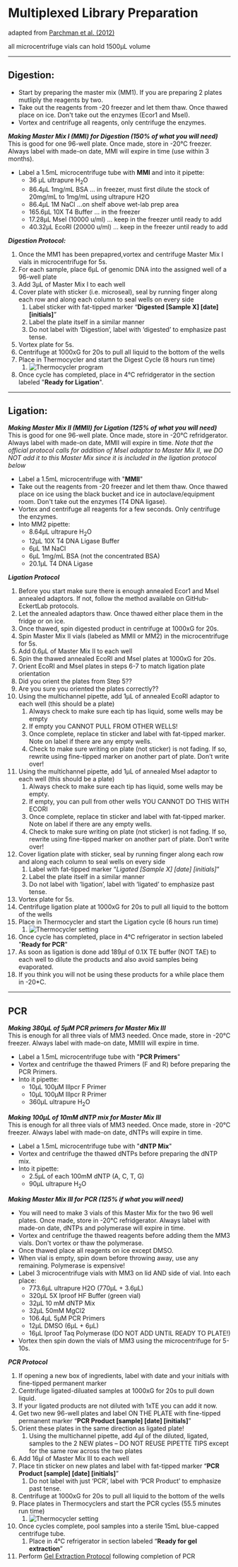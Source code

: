# Multiplexed Library Preparation  
adapted from [Parchman et al. (2012)](http://onlinelibrary.wiley.com/doi/10.1111/j.1365-294X.2012.05513.x/full)

all microcentrifuge vials can hold 1500μL volume
___
## Digestion:
-  Start by preparing the master mix (MM1). If you are preparing 2 plates mutliply the reagents by two.
-  Take out the reagents from -20 freezer and let them thaw. Once thawed place on ice. Don't take out the enzymes (Ecor1 and MseI).
-  Vortex and centrifuge all reagents, only centrifuge the enzymes. 

**_Making Master Mix I (MMI) for Digestion (150% of what you will need)_**  
This is good for one 96-well plate. Once made, store in -20°C freezer. Always label with made-on date, MMI will expire in time (use within 3 months).  
* Label a 1.5mL microcentrifuge tube with **MMI** and into it pipette:
  * 36 μL ultrapure H<sub>2</sub>O  
  * 86.4μL 1mg/mL BSA  ... in freezer, must first dilute the stock of 20mg/mL to 1mg/mL using ultrapure H2O
  * 86.4μL 1M NaCl  ...on shelf above wet-lab prep area
  * 165.6μL 10X T4 Buffer  ... in the freezer
  * 17.28μL MseI  (10000 u/ml) ... keep in the freezer until ready to add
  * 40.32μL EcoRI  (20000 u/ml) ... keep in the freezer until ready to add

**_Digestion Protocol:_**  

1. Once the MM1 has been prepapred,vortex and centrifuge Master Mix I vials in microcentrifuge for 5s.
1. For each sample, place 6μL of genomic DNA into the assigned well of a 96-well plate
1. Add 3μL of Master Mix I to each well
1. Cover plate with sticker (i.e. microseal), seal by running finger along each row and along each column to seal wells on every side
   1. Label sticker with fat-tipped marker “**Digested [Sample X] [date] [initials]**”
   1. Label the plate itself in a similar manner
   1. Do not label with ‘Digestion’, label with ‘digested’ to emphasize past tense.
1. Vortex plate for 5s. 
1. Centrifuge at 1000xG for 20s to pull all liquid to the bottom of the wells
1. Place in Thermocycler and start the Digest Cycle (8 hours run time)
   1. ![Thermocycler program](http://4.bp.blogspot.com/-e6SPURb-Vlo/VLfyVhJRUdI/AAAAAAAAAq0/CZXib9eSYtM/s1600/unnamed.jpg) 
1. Once cycle has completed, place in 4°C refridgerator in the section labeled "**Ready for Ligation**".

___


## Ligation:
**_Making Master Mix II (MMII) for Ligation (125% of what you will need)_**  
This is good for one 96-well plate. Once made, store in -20°C refridgerator.  Always label with made-on date, MMII will expire in time. 
_Note that the official protocol calls for addition of MseI adaptor to Master Mix II, we DO NOT add it to this Master Mix since it is included in the ligation protocol below_  
* Label a 1.5mL microcentrifuge with "**MMII**"  
* Take out the reagents from -20 freezer and let them thaw. Once thawed place on ice using the black bucket and ice in autoclave/equipment room. Don't take out the enzymes (T4 DNA ligase).
* Vortex and centrifuge all reagents for a few seconds. Only centrifuge the enzymes. 
* Into MM2 pipette:
  * 8.64μL ultrapure H<sub>2</sub>O
  * 12μL 10X T4 DNA Ligase Buffer  
  * 6μL 1M NaCl  
  * 6μL 1mg/mL BSA (not the concentrated BSA)  
  * 20.1μL T4 DNA Ligase  

**_Ligation Protocol_**  

1. Before you start make sure there is enough annealed Ecor1 and MseI annealed adaptors. If not, follow the method available on GitHub-EckertLab protocols.
1. Let the annealed adaptors thaw. Once thawed either place them in the fridge or on ice.
1. Once thawed, spin digested product in centrifuge at 1000xG for 20s.
1. Spin Master Mix II vials (labeled as MMII or MM2) in the microcentrifuge for 5s.
1. Add 0.6μL of Master Mix II to each well
1. Spin the thawed annealed EcoRI and MseI plates at 1000xG for 20s.
1. Orient EcoRI and MseI plates in steps 6-7 to match ligation plate orientation
1. Did you orient the plates from Step 5??
1. Are you sure you oriented the plates correctly??
1. Using the multichannel pipette, add 1μL of annealed EcoRI adaptor to each well (this should be a plate)
   1. Always check to make sure each tip has liquid, some wells may be empty
   1. If empty you CANNOT PULL FROM OTHER WELLS!
   1. Once complete, replace tin sticker and label with fat-tipped marker. Note on label if there are any empty wells.
   1. Check to make sure writing on plate (not sticker) is not fading. If so, rewrite using fine-tipped marker on another part of plate. Don’t write over!
1. Using the multichannel pipette, add 1μL of annealed MseI adaptor to each well (this should be a plate)
   1. Always check to make sure each tip has liquid, some wells may be empty.
   1. If empty, you can pull from other wells YOU CANNOT DO THIS WITH ECORI
   1. Once complete, replace tin sticker and label with fat-tipped marker. Note on label if there are any empty wells.
   1. Check to make sure writing on plate (not sticker) is not fading. If so, rewrite using fine-tipped marker on another part of plate. Don’t write over!
1. Cover ligation plate with sticker, seal by running finger along each row and along each column to seal wells on every side
   1. Label with fat-tipped marker “*Ligated [Sample X] [date] [initials]*”
   1. Label the plate itself in a similar manner  
   1. Do not label with ‘ligation’, label with ‘ligated’ to emphasize past tense.  
1. Vortex plate for 5s.  
1. Centrifuge ligation plate at 1000xG for 20s to pull all liquid to the bottom of the wells
1. Place in Thermocycler and start the Ligation cycle (6 hours run time)
   1. ![Thermocycler setting](http://2.bp.blogspot.com/-ytBH1GGjlDM/VLfyV20iqaI/AAAAAAAAAqw/io6rOJAdFKo/s1600/unnamed-1.jpg)
1. Once cycle has completed, place in 4°C refrigerator in section labeled "**Ready for PCR**"
1. As soon as ligation is done add 189μl of 0.1X TE buffer (NOT TAE) to each well to dilute the products and also avoid samples being evaporated. 
1. If you think you will not be using these products for a while place them in -20*C.


___

## PCR
**_Making 380μL of 5μM PCR primers for Master Mix III_**  
This is enough for all three vials of MM3 needed. Once made, store in -20°C freezer.  Always label with made-on date, MMIII will expire in time. 
  * Label a 1.5mL microcentrifuge tube with "**PCR Primers**"
  * Vortex and centrifuge the thawed Primers (F and R) before preparing the PCR Primers.
  * Into it pipette:  
    * 10μL 100μM Illpcr F Primer  
    * 10μL 100μM Illpcr R Primer  
    * 360μL ultrapure H<sub>2</sub>O  

**_Making 100μL of 10mM dNTP mix for Master Mix III_**  
This is enough for all three vials of MM3 needed. Once made, store in -20°C freezer. Always label with made-on date, dNTPs will expire in time. 
  * Label a 1.5mL microcentrifuge tube with "**dNTP Mix**"  
  * Vortex and centrifuge the thawed dNTPs before preparing the dNTP mix.
  * Into it pipette:  
    * 2.5μL of each 100mM dNTP (A, C, T, G)  
    * 90μL ultrapure H<sub>2</sub>O

**_Making Master Mix III for PCR (125% if what you will need)_**  
  * You will need to make 3 vials of this Master Mix for the two 96 well plates. Once made, store in -20°C refridgerator. Always label with made-on date, dNTPs and polymerase will expire in time.
  * Vortex and centrifuge the thawed reagents before adding them the MM3 vials. Don't vortex or thaw the polymerase.
  * Once thawed place all reagents on ice except DMSO.
  * When vial is empty, spin down before throwing away, use any remaining. Polymerase is expensive! 
  * Label 3 microcentrifuge vials with MM3 on lid AND side of vial. Into each place:
    * 773.6μL ultrapure H2O (770μL + 3.6μL)  
    * 320μL 5X Iproof HF Buffer (green vial)  
    * 32μL 10 mM dNTP Mix  
    * 32μL 50mM MgCl2  
    * 106.4μL 5μM PCR Primers  
    * 12μL DMSO (6μL + 6μL)  
    * 16μL Iproof Taq Polymerase (DO NOT ADD UNTIL READY TO PLATE!)  
  * Vortex then spin down the vials of MM3 using the microcentrifuge for 5-10s.
  

**_PCR Protocol_**  

1. If opening a new box of ingredients, label with date and your initials with fine-tipped permanent marker
1. Centrifuge ligated-diluated samples at 1000xG for 20s to pull down liquid.
1. If your ligated products are not diluted with 1xTE you can add it now.
1. Get two new 96-well plates and label ON THE PLATE with fine-tipped permanent marker “**PCR Product [sample] [date] [initials]**”
1. Orient these plates in the same direction as ligated plate!
   1. Using the multichannel pipette, add 4μl of the diluted, ligated, samples to the 2 NEW plates – DO NOT REUSE PIPETTE TIPS except for the same row across the two plates
1. Add 16μl of Master Mix III to each well
1. Place tin sticker on new plates and label with fat-tipped marker “**PCR Product [sample] [date] [initials]**”
   1. Do not label with just ‘PCR’, label with ‘PCR Product’ to emphasize past tense.
1. Centrifuge at 1000xG for 20s to pull all liquid to the bottom of the wells
1. Place plates in Thermocyclers and start the PCR cycles (55.5 minutes run time)
   1. ![Thermocycler setting](http://4.bp.blogspot.com/-xsMSgVGlnkE/VLfyfdTraQI/AAAAAAAAArA/1_NRwjjYqDg/s1600/unnamed-2.jpg)
1. Once cycles complete, pool samples into a sterile 15mL blue-capped centrifuge tube.
   1. Place in 4°C refrigerator in section labeled “**Ready for gel extraction**”
1. Perform [Gel Extraction Protocol](https://github.com/EckertLab/protocols/blob/master/gel_extraction_protocol.md) following completion of PCR





